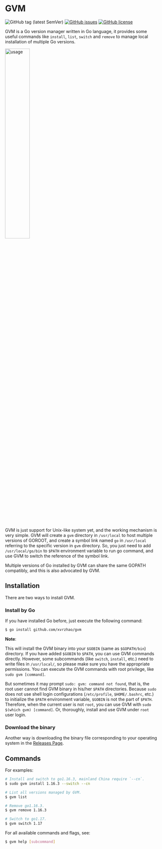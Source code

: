 # GVM
![GitHub tag (latest SemVer)](https://img.shields.io/github/v/tag/xvrzhao/gvm?label=version)
[![GitHub issues](https://img.shields.io/github/issues/xvrzhao/gvm)](https://github.com/xvrzhao/gvm/issues)
[![GitHub license](https://img.shields.io/github/license/xvrzhao/gvm)](https://github.com/xvrzhao/gvm/blob/master/LICENSE)

GVM is a Go version manager written in Go language, it provides some useful commands like `install`, `list`, `switch` and `remove` to manage local installation of multiple Go versions.

<img src="usage.gif" alt="usage" width="40%" height="40%" />

GVM is just support for Unix-like system yet, and the working mechanism is very simple. 
GVM will create a `gvm` directory in `/usr/local` to host multiple versions of GOROOT, 
and create a symbol link named `go` in `/usr/local` referring to the specific version in `gvm` directory. 
So, you just need to add `/usr/local/go/bin` to `$PATH` environment variable to run go command, 
and use GVM to switch the reference of the symbol link.

Multiple versions of Go installed by GVM can share the same GOPATH compatibly, and this is also advocated by GVM.

## Installation

There are two ways to install GVM.

### Install by Go

If you have installed Go before, just execute the following command:

```bash
$ go install github.com/xvrzhao/gvm
```

**Note**: 

This will install the GVM binary into your `$GOBIN` (same as `$GOPATH/bin`) directory. If you have added `$GOBIN` to `$PATH`, you can use GVM commands directly. However, some subcommands (like `switch`, `install`, etc.) need to write files in `/usr/local/`, so please make sure you have the appropriate permissions. You can execute the GVM commands with root privilege, like `sudo gvm [command]`.

But sometimes it may prompt `sudo: gvm: command not found`, that is, the root user cannot find GVM binary in his/her `$PATH` directories. Because `sudo` does not use shell login configurations (`/etc/profile`, `$HOME/.bashrc`, etc.) to initialize the `$PATH` environment variable, `$GOBIN` is not the part of `$PATH`. Therefore, when the current user is not `root`, you can use GVM with `sudo $(which gvm) [command]`. Or, thoroughly, install and use GVM under `root` user login.

### Download the binary

Another way is downloading the binary file corresponding to your operating system in the [Releases Page](https://github.com/xvrzhao/gvm/releases).

## Commands

For examples:

```bash
# Install and switch to go1.16.3, mainland China require `--cn`.
$ sudo gvm install 1.16.3 --switch --cn 

# List all versions managed by GVM.
$ gvm list

# Remove go1.16.3.
$ gvm remove 1.16.3

# Switch to go1.17.
$ gvm switch 1.17
```

For all available commands and flags, see:

```bash
$ gvm help [subcommand]
```
